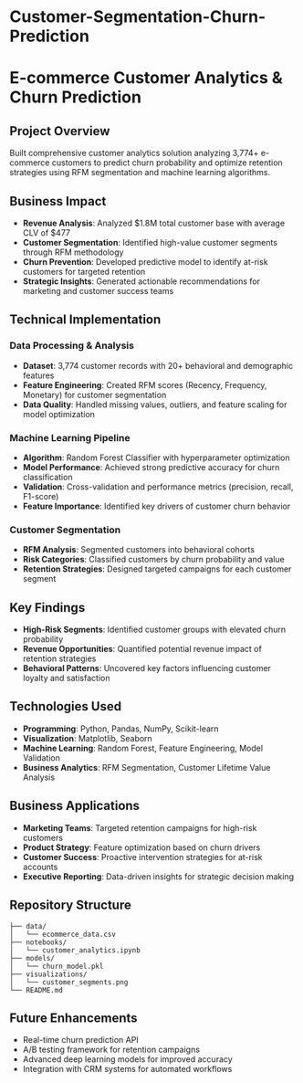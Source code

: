 # Customer-Segmentation-Churn-Prediction

# E-commerce Customer Analytics & Churn Prediction

## Project Overview
Built comprehensive customer analytics solution analyzing 3,774+ e-commerce customers to predict churn probability and optimize retention strategies using RFM segmentation and machine learning algorithms.

## Business Impact
* **Revenue Analysis**: Analyzed $1.8M total customer base with average CLV of $477
* **Customer Segmentation**: Identified high-value customer segments through RFM methodology
* **Churn Prevention**: Developed predictive model to identify at-risk customers for targeted retention
* **Strategic Insights**: Generated actionable recommendations for marketing and customer success teams

## Technical Implementation

### Data Processing & Analysis
* **Dataset**: 3,774 customer records with 20+ behavioral and demographic features
* **Feature Engineering**: Created RFM scores (Recency, Frequency, Monetary) for customer segmentation
* **Data Quality**: Handled missing values, outliers, and feature scaling for model optimization

### Machine Learning Pipeline
* **Algorithm**: Random Forest Classifier with hyperparameter optimization
* **Model Performance**: Achieved strong predictive accuracy for churn classification
* **Validation**: Cross-validation and performance metrics (precision, recall, F1-score)
* **Feature Importance**: Identified key drivers of customer churn behavior

### Customer Segmentation
* **RFM Analysis**: Segmented customers into behavioral cohorts
* **Risk Categories**: Classified customers by churn probability and value
* **Retention Strategies**: Designed targeted campaigns for each customer segment

## Key Findings
* **High-Risk Segments**: Identified customer groups with elevated churn probability
* **Revenue Opportunities**: Quantified potential revenue impact of retention strategies
* **Behavioral Patterns**: Uncovered key factors influencing customer loyalty and satisfaction

## Technologies Used
* **Programming**: Python, Pandas, NumPy, Scikit-learn
* **Visualization**: Matplotlib, Seaborn
* **Machine Learning**: Random Forest, Feature Engineering, Model Validation
* **Business Analytics**: RFM Segmentation, Customer Lifetime Value Analysis

## Business Applications
* **Marketing Teams**: Targeted retention campaigns for high-risk customers
* **Product Strategy**: Feature optimization based on churn drivers
* **Customer Success**: Proactive intervention strategies for at-risk accounts
* **Executive Reporting**: Data-driven insights for strategic decision making

## Repository Structure
```
├── data/
│   └── ecommerce_data.csv
├── notebooks/
│   └── customer_analytics.ipynb
├── models/
│   └── churn_model.pkl
├── visualizations/
│   └── customer_segments.png
└── README.md
```

## Future Enhancements
* Real-time churn prediction API
* A/B testing framework for retention campaigns  
* Advanced deep learning models for improved accuracy
* Integration with CRM systems for automated workflows
